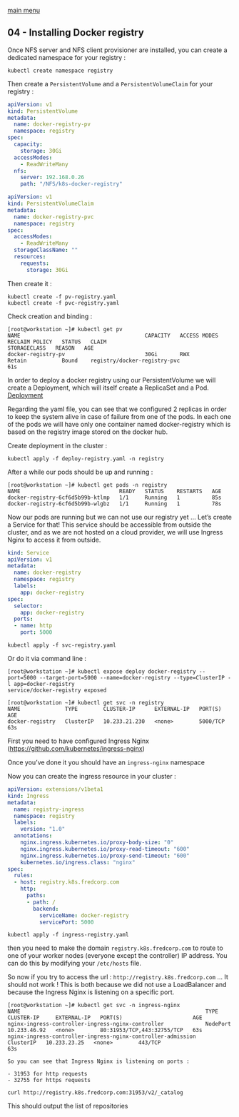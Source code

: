 [main menu](../README.md)

## 04 - Installing Docker registry

Once NFS server and NFS client provisioner are installed, you can create a dedicated namespace for your registry :

```shell
kubectl create namespace registry
```

Then create a `PersistentVolume` and a `PersistentVolumeClaim` for your registry :

```yaml
apiVersion: v1
kind: PersistentVolume
metadata:
  name: docker-registry-pv
  namespace: registry
spec:
  capacity:
    storage: 30Gi
  accessModes:
    - ReadWriteMany
  nfs:
    server: 192.168.0.26
    path: "/NFS/k8s-docker-registry"
```

```yaml
apiVersion: v1
kind: PersistentVolumeClaim
metadata:
  name: docker-registry-pvc
  namespace: registry
spec:
  accessModes:
    - ReadWriteMany
  storageClassName: ""
  resources:
    requests:
      storage: 30Gi
```

Then create it :

```shell
kubectl create -f pv-registry.yaml
kubectl create -f pvc-registry.yaml
```

Check creation and binding :

```console
[root@workstation ~]# kubectl get pv
NAME                                       CAPACITY   ACCESS MODES   RECLAIM POLICY   STATUS   CLAIM                                   STORAGECLASS   REASON   AGE
docker-registry-pv                         30Gi       RWX            Retain           Bound    registry/docker-registry-pvc                                    61s
```

In order to deploy a docker registry using our PersistentVolume we will create a Deployment, which will itself create a ReplicaSet and a Pod. [Deployment](../resources/deploy-registry.yaml)

Regarding the yaml file, you can see that we configured 2 replicas in order to keep the system alive in case of failure from one of the pods. In each one of the pods we will have only one container named docker-registry which is based on the registry image stored on the docker hub.

Create deployment in the cluster :

```shell
kubectl apply -f deploy-registry.yaml -n registry
```

After a while our pods should be up and running :

```console
[root@workstation ~]# kubectl get pods -n registry
NAME                               READY   STATUS    RESTARTS   AGE
docker-registry-6cf6d5b99b-ktlmp   1/1     Running   1          85s
docker-registry-6cf6d5b99b-wlgbz   1/1     Running   1          78s
```

Now our pods are running but we can not use our registry yet … Let’s create a Service for that! This service should be accessible from outside the cluster, and as we are not hosted on a cloud provider, we will use Ingress Nginx to access it from outside.

```yaml
kind: Service
apiVersion: v1
metadata:
  name: docker-registry
  namespace: registry
  labels:
    app: docker-registry
spec:
  selector:
    app: docker-registry
  ports:
  - name: http
    port: 5000
```

```shell
kubectl apply -f svc-registry.yaml 
```

Or do it via command line :

```console
[root@workstation ~]# kubectl expose deploy docker-registry --port=5000 --target-port=5000 --name=docker-registry --type=ClusterIP -l app=docker-registry
service/docker-registry exposed
```

```console
[root@workstation ~]# kubectl get svc -n registry
NAME              TYPE        CLUSTER-IP      EXTERNAL-IP   PORT(S)    AGE
docker-registry   ClusterIP   10.233.21.230   <none>        5000/TCP   63s
```

First you need to have configured Ingress Nginx (https://github.com/kubernetes/ingress-nginx)

Once you’ve done it you should have an `ingress-nginx` namespace

Now you can create the ingress resource in your cluster :

```yaml
apiVersion: extensions/v1beta1
kind: Ingress
metadata:
  name: registry-ingress
  namespace: registry
  labels:
    version: "1.0"
  annotations:
    nginx.ingress.kubernetes.io/proxy-body-size: "0"
    nginx.ingress.kubernetes.io/proxy-read-timeout: "600"
    nginx.ingress.kubernetes.io/proxy-send-timeout: "600"
    kubernetes.io/ingress.class: "nginx"
spec:
  rules:
  - host: registry.k8s.fredcorp.com
    http:
      paths:
      - path: /
        backend:
          serviceName: docker-registry
          servicePort: 5000
```

```shell
kubectl apply -f ingress-registry.yaml 
```

then you need to make the domain `registry.k8s.fredcorp.com` to route to one of your worker nodes (everyone except the controller) IP address. You can do this by modifying your `/etc/hosts` file.

So now if you try to access the url : `http://registry.k8s.fredcorp.com` … It should not work ! This is both because we did not use a LoadBalancer and because the Ingress Nginx is listening on a specific port.


```console
[root@workstation ~]# kubectl get svc -n ingress-nginx
NAME                                                          TYPE        CLUSTER-IP     EXTERNAL-IP   PORT(S)                      AGE
nginx-ingress-controller-ingress-nginx-controller             NodePort    10.233.46.92   <none>        80:31953/TCP,443:32755/TCP   63s
nginx-ingress-controller-ingress-nginx-controller-admission   ClusterIP   10.233.23.25   <none>        443/TCP                      63s

So you can see that Ingress Nginx is listening on ports :

- 31953 for http requests
- 32755 for https requests
```

```shell
curl http://registry.k8s.fredcorp.com:31953/v2/_catalog
```

This should output the list of repositories
